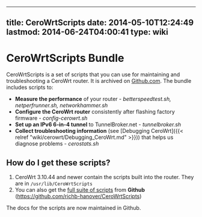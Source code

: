 
---
title: CeroWrtScripts
date: 2014-05-10T12:24:49
lastmod: 2014-06-24T04:00:41
type: wiki
---
CeroWrtScripts Bundle
=====================

CeroWrtScripts is a set of scripts that you can use for maintaining and
troubleshooting a CeroWrt router. It is archived on
[Github.com](https://github.com/richb-hanover/CeroWrtScripts). The
bundle includes scripts to:

-   **Measure the performance** of your router - *betterspeedtest.sh,
    netperfrunner.sh, networkhammer.sh*
-   **Configure the CeroWrt router** consistently after flashing factory
    firmware - *config-cerowrt.sh*
-   **Set up an IPv6 6-in-4 tunnel** to TunnelBroker.net -
    *tunnelbroker.sh*
-   **Collect troubleshooting information** (see [Debugging CeroWrt]({{< relref "wiki/cerowrt/Debugging_CeroWrt.md" >}})) that helps us diagnose problems - *cerostats.sh*

How do I get these scripts?
---------------------------

1.  CeroWrt 3.10.44 and newer contain the scripts built into the router.
    They are in `/usr/lib/CeroWrtScripts`
2.  You can also get the [full suite of
    scripts](https://github.com/richb-hanover/CeroWrtScripts) from
    **Github** (https://github.com/richb-hanover/CeroWrtScripts)

The docs for the scripts are now maintained in Github.
